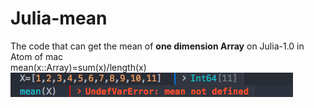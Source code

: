 # Julia-mean
The code that can get the mean of **one dimension Array** on Julia-1.0 in Atom of mac  
mean(x::Array)=sum(x)/length(x)
![](https://github.com/lilongjia/Julia-mean/blob/master/m1.png)

